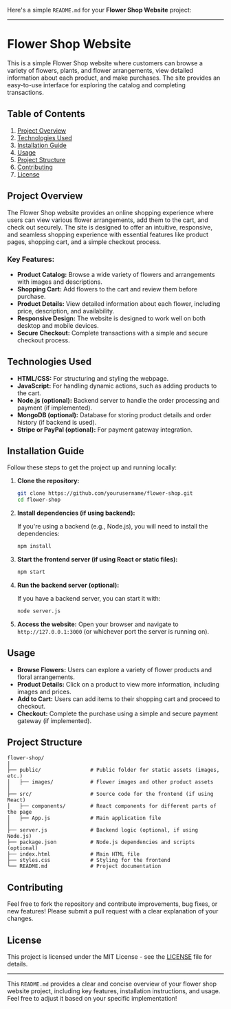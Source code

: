 Here's a simple `README.md` for your **Flower Shop Website** project:

---

# Flower Shop Website

This is a simple Flower Shop website where customers can browse a variety of flowers, plants, and flower arrangements, view detailed information about each product, and make purchases. The site provides an easy-to-use interface for exploring the catalog and completing transactions.

## Table of Contents

1. [Project Overview](#project-overview)
2. [Technologies Used](#technologies-used)
3. [Installation Guide](#installation-guide)
4. [Usage](#usage)
5. [Project Structure](#project-structure)
6. [Contributing](#contributing)
7. [License](#license)

## Project Overview

The Flower Shop website provides an online shopping experience where users can view various flower arrangements, add them to the cart, and check out securely. The site is designed to offer an intuitive, responsive, and seamless shopping experience with essential features like product pages, shopping cart, and a simple checkout process.

### Key Features:
- **Product Catalog:** Browse a wide variety of flowers and arrangements with images and descriptions.
- **Shopping Cart:** Add flowers to the cart and review them before purchase.
- **Product Details:** View detailed information about each flower, including price, description, and availability.
- **Responsive Design:** The website is designed to work well on both desktop and mobile devices.
- **Secure Checkout:** Complete transactions with a simple and secure checkout process.

## Technologies Used

- **HTML/CSS:** For structuring and styling the webpage.
- **JavaScript:** For handling dynamic actions, such as adding products to the cart.
- **Node.js (optional):** Backend server to handle the order processing and payment (if implemented).
- **MongoDB (optional):** Database for storing product details and order history (if backend is used).
- **Stripe or PayPal (optional):** For payment gateway integration.

## Installation Guide

Follow these steps to get the project up and running locally:

1. **Clone the repository:**

   ```bash
   git clone https://github.com/yourusername/flower-shop.git
   cd flower-shop
   ```

2. **Install dependencies (if using backend):**

   If you're using a backend (e.g., Node.js), you will need to install the dependencies:

   ```bash
   npm install
   ```

3. **Start the frontend server (if using React or static files):**

   ```bash
   npm start
   ```

4. **Run the backend server (optional):**

   If you have a backend server, you can start it with:

   ```bash
   node server.js
   ```

5. **Access the website:** Open your browser and navigate to `http://127.0.0.1:3000` (or whichever port the server is running on).

## Usage

- **Browse Flowers:** Users can explore a variety of flower products and floral arrangements.
- **Product Details:** Click on a product to view more information, including images and prices.
- **Add to Cart:** Users can add items to their shopping cart and proceed to checkout.
- **Checkout:** Complete the purchase using a simple and secure payment gateway (if implemented).

## Project Structure

```plaintext
flower-shop/
│
├── public/                # Public folder for static assets (images, etc.)
│   ├── images/            # Flower images and other product assets
│
├── src/                   # Source code for the frontend (if using React)
│   ├── components/        # React components for different parts of the page
│   ├── App.js             # Main application file
│
├── server.js              # Backend logic (optional, if using Node.js)
├── package.json           # Node.js dependencies and scripts (optional)
├── index.html             # Main HTML file
├── styles.css             # Styling for the frontend
└── README.md              # Project documentation
```

## Contributing

Feel free to fork the repository and contribute improvements, bug fixes, or new features! Please submit a pull request with a clear explanation of your changes.

## License

This project is licensed under the MIT License - see the [LICENSE](LICENSE) file for details.

---

This `README.md` provides a clear and concise overview of your flower shop website project, including key features, installation instructions, and usage. Feel free to adjust it based on your specific implementation!
